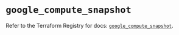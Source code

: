 # `google_compute_snapshot`

Refer to the Terraform Registry for docs: [`google_compute_snapshot`](https://registry.terraform.io/providers/hashicorp/google/6.44.0/docs/resources/compute_snapshot).
